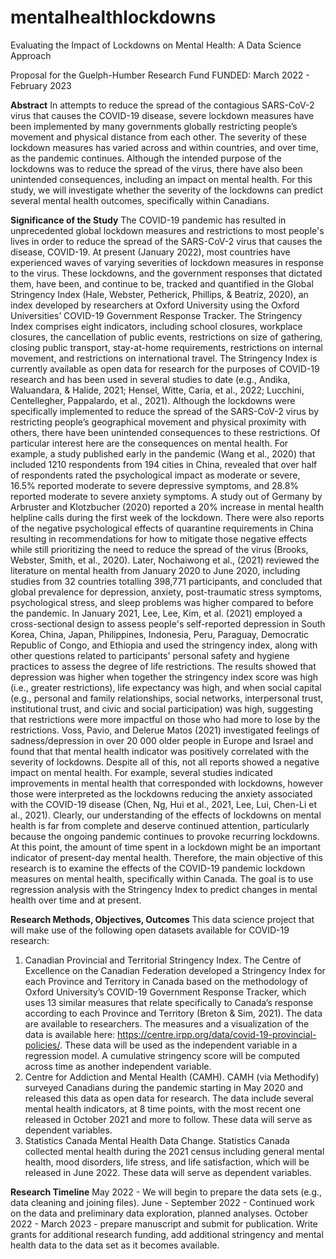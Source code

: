 # mentalhealthlockdowns
Evaluating the Impact of Lockdowns on Mental Health: A Data Science Approach

Proposal for the Guelph-Humber Research Fund
FUNDED: March 2022 - February 2023 

**Abstract**
In attempts to reduce the spread of the contagious SARS-CoV-2 virus that causes the COVID-19 disease, severe lockdown measures have been implemented by many governments globally restricting people’s movement and physical distance from each other. The severity of these lockdown measures has varied across and within countries, and over time, as the pandemic continues. Although the intended purpose of the lockdowns was to reduce the spread of the virus, there have also been unintended consequences, including an impact on mental health. For this study, we will investigate whether the severity of the lockdowns can predict several mental health outcomes, specifically within Canadians. 

**Significance of the Study**
  The COVID-19 pandemic has resulted in unprecedented global lockdown measures and restrictions to most people's lives in order to reduce the spread of the SARS-CoV-2 virus that causes the disease, COVID-19. At present (January 2022), most countries have experienced waves of varying severities of lockdown measures in response to the virus. These lockdowns, and the government responses that dictated them, have been, and continue to be, tracked and quantified in the Global Stringency Index (Hale, Webster, Petherick, Phillips, & Beatriz, 2020), an index developed by researchers at Oxford University using the Oxford Universities’ COVID-19 Government Response Tracker. The Stringency Index comprises eight indicators, including school closures, workplace closures, the cancellation of public events, restrictions on size of gathering, closing public transport, stay-at-home requirements, restrictions on internal movement, and restrictions on international travel. The Stringency Index is currently available as open data for research for the purposes of COVID-19 research and has been used in several studies to date (e.g., Andika, Waluandara, & Halide, 2021; Hensel, Witte, Caria, et al., 2022; Lucchini, Centellegher, Pappalardo, et al., 2021). 
     Although the lockdowns were specifically implemented to reduce the spread of the SARS-CoV-2 virus by restricting people’s geographical movement and physical proximity with others, there have been unintended consequences to these restrictions. Of particular interest here are the consequences on mental health. For example, a study published early in the pandemic (Wang et al., 2020) that included 1210 respondents from 194 cities in China, revealed that over half of respondents rated the psychological impact as moderate or severe, 16.5% reported moderate to severe depressive symptoms, and 28.8% reported moderate to severe anxiety symptoms. A study out of Germany by Arbruster and Klotzbucher (2020) reported a 20% increase in mental health helpline calls during the first week of the lockdown. There were also reports of the negative psychological effects of quarantine requirements in China resulting in recommendations for how to mitigate those negative effects while still prioritizing the need to reduce the spread of the virus (Brooks, Webster, Smith, et al., 2020). Later, Nochaiwong et al., (2021) reviewed the literature on mental health from January 2020 to June 2020, including studies from 32 countries totalling 398,771 participants, and concluded that global prevalence for depression, anxiety, post-traumatic stress symptoms, psychological stress, and sleep problems was higher compared to before the pandemic. In January 2021, Lee, Lee, Kim, et al. (2021) employed a cross-sectional design to assess people's self-reported depression in South Korea, China, Japan, Philippines, Indonesia, Peru, Paraguay, Democratic Republic of Congo, and Ethiopia and used the stringency index, along with other questions related to participants' personal safety and hygiene practices to assess the degree of life restrictions. The results showed that depression was higher when together the stringency index score was high (i.e., greater restrictions), life expectancy was high, and when social capital (e.g., personal and family relationships, social networks, interpersonal trust, institutional trust, and civic and social participation) was high, suggesting that restrictions were more impactful on those who had more to lose by the restrictions. Voss, Pavio, and Delerue Matos (2021) investigated feelings of sadness/depression in over 20 000 older people in Europe and Israel and found that that mental health indicator was positively correlated with the severity of lockdowns. Despite all of this, not all reports showed a negative impact on mental health. For example, several studies indicated improvements in mental health that corresponded with lockdowns, however those were interpreted as the lockdowns reducing the anxiety associated with the COVID-19 disease (Chen, Ng, Hui et al., 2021, Lee, Lui, Chen-Li et al., 2021). 
  Clearly, our understanding of the effects of lockdowns on mental health is far from complete and deserve continued attention, particularly because the ongoing pandemic continues to provoke recurring lockdowns. At this point, the amount of time spent in a lockdown might be an important indicator of present-day mental health. Therefore, the main objective of this research is to examine the effects of the COVID-19 pandemic lockdown measures on mental health, specifically within Canada. The goal is to use regression analysis with the Stringency Index to predict changes in mental health over time and at present. 

**Research Methods, Objectives, Outcomes**
This data science project that will make use of the following open datasets available for COVID-19 research:

1) Canadian Provincial and Territorial Stringency Index. The Centre of Excellence on the Canadian Federation developed a Stringency Index for each Province and Territory in Canada based on the methodology of Oxford University’s COVID-19 Government Response Tracker, which uses 13 similar measures that relate specifically to Canada’s response according to each Province and Territory (Breton & Sim, 2021). The data are available to researchers. The measures and a visualization of the data is available here: https://centre.irpp.org/data/covid-19-provincial-policies/. These data will be used as the independent variable in a regression model. A cumulative stringency score will be computed across time as another independent variable.   
2) Centre for Addiction and Mental Health (CAMH). CAMH (via Methodify) surveyed Canadians during the pandemic starting in May 2020 and released this data as open data for research. The data include several mental health indicators, at 8 time points, with the most recent one released in October 2021 and more to follow. These data will serve as dependent variables.
3) Statistics Canada Mental Health Data Change. Statistics Canada collected mental health during the 2021 census including general mental health, mood disorders, life stress, and life satisfaction, which will be released in June 2022. These data will serve as dependent variables.

**Research Timeline**
May 2022 - We will begin to prepare the data sets (e.g., data cleaning and joining files). June - September 2022 - Continued work on the data and preliminary data exploration, planned analyses. October 2022 - March 2023 - prepare manuscript and submit for publication. Write grants for additional research funding, add additional stringency and mental health data to the data set as it becomes available. 
